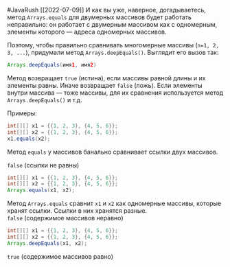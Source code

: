 #JavaRush 
[[2022-07-09]]
И как вы уже, наверное, догадываетесь, метод `Arrays.equals` для двумерных массивов будет работать неправильно: он работает с двумерным массивом как с одномерным, элементы которого — адреса одномерных массивов.

Поэтому, чтобы правильно сравнивать многомерные массивы (`n=1, 2, 3, ...`), придумали метод `Arrays.deepEquals()`. Выглядит его вызов так:

```java
Arrays.deepEquals(имя1, имя2)
```

Метод возвращает `true` (истина), если массивы равной длины и их элементы равны. Иначе возвращает `false` (ложь). Если элементы внутри массива — тоже массивы, для их сравнения используется метод `Arrays.deepEquals()` и т.д.

Примеры:

```java
int[][] x1 = {{1, 2, 3}, {4, 5, 6}};
int[][] x2 = {{1, 2, 3}, {4, 5, 6}};
x1.equals(x2);
```

Метод `equals` у массивов банально сравнивает ссылки двух массивов.  
  
`false` (ссылки не равны)

```java
int[][] x1 = {{1, 2, 3}, {4, 5, 6}};
int[][] x2 = {{1, 2, 3}, {4, 5, 6}};
Arrays.equals(x1, x2);
```

Метод `Arrays.equals` сравнит `x1` и `x2` как одномерные массивы, которые хранят ссылки. Ссылки в них хранятся разные.  
`false` (содержимое массивов неравно)

```java
int[][] x1 = {{1, 2, 3}, {4, 5, 6}};
int[][] x2 = {{1, 2, 3}, {4, 5, 6}};
Arrays.deepEquals(x1, x2);
```
  
`true` (содержимое массивов равно)